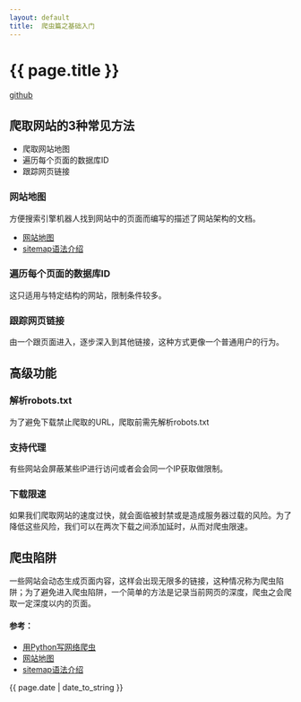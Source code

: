 ```yaml
---
layout: default
title:  爬虫篇之基础入门
---
```


<h1>{{ page.title }}</h1>

[github](https://github.com/gchange/spider)

## 爬取网站的3种常见方法
* 爬取网站地图
* 遍历每个页面的数据库ID
* 跟踪网页链接

### 网站地图
方便搜索引擎机器人找到网站中的页面而编写的描述了网站架构的文档。
* [网站地图](https://zh.wikipedia.org/wiki/%E7%B6%B2%E7%AB%99%E5%9C%B0%E5%9C%96)
* [sitemap语法介绍](http://wiki.jikexueyuan.com/project/seo/24.html)

### 遍历每个页面的数据库ID
这只适用与特定结构的网站，限制条件较多。

### 跟踪网页链接
由一个跟页面进入，逐步深入到其他链接，这种方式更像一个普通用户的行为。

## 高级功能

### 解析robots.txt
为了避免下载禁止爬取的URL，爬取前需先解析robots.txt

### 支持代理
有些网站会屏蔽某些IP进行访问或者会会同一个IP获取做限制。

### 下载限速
如果我们爬取网站的速度过快，就会面临被封禁或是造成服务器过载的风险。为了降低这些风险，我们可以在两次下载之间添加延时，从而对爬虫限速。

## 爬虫陷阱
一些网站会动态生成页面内容，这样会出现无限多的链接，这种情况称为爬虫陷阱；为了避免进入爬虫陷阱，一个简单的方法是记录当前网页的深度，爬虫之会爬取一定深度以内的页面。

#### 参考：
* [用Python写网络爬虫](http://www.epubit.com.cn/book/onlinechapter/42493)
* [网站地图](https://zh.wikipedia.org/wiki/%E7%B6%B2%E7%AB%99%E5%9C%B0%E5%9C%96)
* [sitemap语法介绍](http://wiki.jikexueyuan.com/project/seo/24.html)

<p>{{ page.date | date_to_string }}</p>
